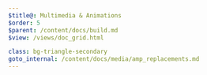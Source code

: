 ```yaml
---
$title@: Multimedia & Animations
$order: 5
$parent: /content/docs/build.md
$view: /views/doc_grid.html

class: bg-triangle-secondary
goto_internal: /content/docs/media/amp_replacements.md
---
```

